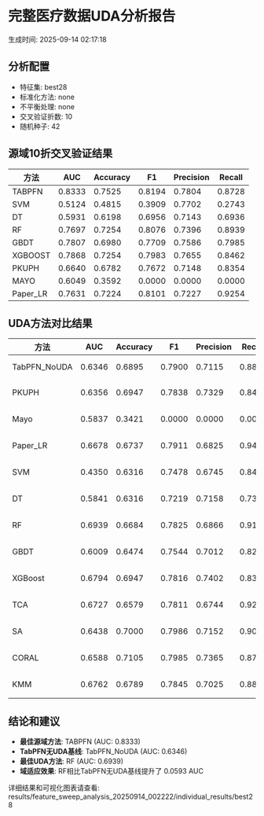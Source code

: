 # 完整医疗数据UDA分析报告

生成时间: 2025-09-14 02:17:18

## 分析配置

- 特征集: best28
- 标准化方法: none
- 不平衡处理: none
- 交叉验证折数: 10
- 随机种子: 42

## 源域10折交叉验证结果

| 方法 | AUC | Accuracy | F1 | Precision | Recall |
|------|-----|----------|----|-----------| -------|
| TABPFN | 0.8333 | 0.7525 | 0.8194 | 0.7804 | 0.8728 |
| SVM | 0.5124 | 0.4815 | 0.3909 | 0.7702 | 0.2743 |
| DT | 0.5931 | 0.6198 | 0.6956 | 0.7143 | 0.6936 |
| RF | 0.7697 | 0.7254 | 0.8076 | 0.7396 | 0.8939 |
| GBDT | 0.7807 | 0.6980 | 0.7709 | 0.7586 | 0.7985 |
| XGBOOST | 0.7868 | 0.7254 | 0.7983 | 0.7655 | 0.8462 |
| PKUPH | 0.6640 | 0.6782 | 0.7672 | 0.7148 | 0.8354 |
| MAYO | 0.6049 | 0.3592 | 0.0000 | 0.0000 | 0.0000 |
| Paper_LR | 0.7631 | 0.7224 | 0.8101 | 0.7227 | 0.9254 |

## UDA方法对比结果

| 方法 | AUC | Accuracy | F1 | Precision | Recall | 类型 |
|------|-----|----------|----|-----------| -------|------|
| TabPFN_NoUDA | 0.6346 | 0.6895 | 0.7900 | 0.7115 | 0.8880 | TabPFN基线 |
| PKUPH | 0.6356 | 0.6947 | 0.7838 | 0.7329 | 0.8474 | 传统基线 |
| Mayo | 0.5837 | 0.3421 | 0.0000 | 0.0000 | 0.0000 | 传统基线 |
| Paper_LR | 0.6678 | 0.6737 | 0.7911 | 0.6825 | 0.9429 | 传统基线 |
| SVM | 0.4350 | 0.6316 | 0.7478 | 0.6745 | 0.8474 | 机器学习基线 |
| DT | 0.5841 | 0.6316 | 0.7219 | 0.7158 | 0.7372 | 机器学习基线 |
| RF | 0.6939 | 0.6684 | 0.7825 | 0.6866 | 0.9109 | 机器学习基线 |
| GBDT | 0.6009 | 0.6474 | 0.7544 | 0.7012 | 0.8237 | 机器学习基线 |
| XGBoost | 0.6794 | 0.6947 | 0.7816 | 0.7402 | 0.8321 | 机器学习基线 |
| TCA | 0.6727 | 0.6579 | 0.7811 | 0.6744 | 0.9280 | UDA方法 |
| SA | 0.6438 | 0.7000 | 0.7986 | 0.7152 | 0.9040 | UDA方法 |
| CORAL | 0.6588 | 0.7105 | 0.7985 | 0.7365 | 0.8720 | UDA方法 |
| KMM | 0.6762 | 0.6789 | 0.7845 | 0.7025 | 0.8880 | UDA方法 |

## 结论和建议

- **最佳源域方法**: TABPFN (AUC: 0.8333)
- **TabPFN无UDA基线**: TabPFN_NoUDA (AUC: 0.6346)
- **最佳UDA方法**: RF (AUC: 0.6939)
- **域适应效果**: RF相比TabPFN无UDA基线提升了 0.0593 AUC

详细结果和可视化图表请查看: results/feature_sweep_analysis_20250914_002222/individual_results/best28
